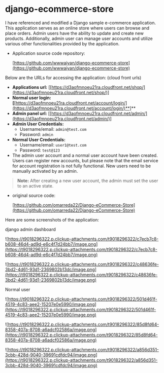 # django-ecommerce-store

I have referenced and modified a Django sample e-commerce application. This application serves as an online store where users can browse and place orders. Admin users have the ability to update and create new products. Additionally, admin user can manage user accounts and utilize various other functionalities provided by the application.

- Application source code repository:
    
    [https://github.com/wwwaiyan/django-ecommerce-store](https://github.com/wwwaiyan/django-ecommerce-store)
    

Below are the URLs for accessing the application: (cloud front urls)

- **Applications url:** [[https://d3aofmnoeu21ra.cloudfront.net/shop/](https://d3aofmnoeu21ra.cloudfront.net/shop/)]
- **Normal user login: [**[https://d3aofmnoeu21ra.cloudfront.net/account/login/](https://d3aofmnoeu21ra.cloudfront.net/account/login/)**]**
- **Admin panel url:** [[https://d3aofmnoeu21ra.cloudfront.net/admin/](https://d3aofmnoeu21ra.cloudfront.net/admin/)]
- **Admin User Credentials:**
    - Username/email: `admin@test.com`
    - Password: `admin`
- **Normal User Credentials:**
    - Username/email: `user1@test.com`
    - Password: `test@123`
- The admin user account and a normal user account have been created. Users can register new accounts, but please note that the email service for account registration is not fully functional. New users need to be manually activated by an admin.

> **Note:** After creating a new user account, the admin must set the user to an active state.
> 
- original source code:
    
    [https://github.com/omarreda22/Django-eCommerce-Store](https://github.com/omarreda22/Django-eCommerce-Store)
    

Here are some screenshots of the application:

django admin dashboard

![https://t9018296322.p.clickup-attachments.com/t9018296322/c7ecb7c8-b608-46d4-ad9d-e6c4f7d24bb7/image.png](https://t9018296322.p.clickup-attachments.com/t9018296322/c7ecb7c8-b608-46d4-ad9d-e6c4f7d24bb7/image.png)

![https://t9018296322.p.clickup-attachments.com/t9018296322/c48636fe-3bd2-4d61-93d1-2369802b13dc/image.png](https://t9018296322.p.clickup-attachments.com/t9018296322/c48636fe-3bd2-4d61-93d1-2369802b13dc/image.png)

Normal user

![https://t9018296322.p.clickup-attachments.com/t9018296322/501d461f-4519-4c83-aee2-15207e0e5990/image.png](https://t9018296322.p.clickup-attachments.com/t9018296322/501d461f-4519-4c83-aee2-15207e0e5990/image.png)

![https://t9018296322.p.clickup-attachments.com/t9018296322/85d8fd64-8358-407a-8708-a6adcf02586a/image.png](https://t9018296322.p.clickup-attachments.com/t9018296322/85d8fd64-8358-407a-8708-a6adcf02586a/image.png)

![https://t9018296322.p.clickup-attachments.com/t9018296322/a856d351-3cbb-428d-9040-39691cdfdc94/image.png](https://t9018296322.p.clickup-attachments.com/t9018296322/a856d351-3cbb-428d-9040-39691cdfdc94/image.png)